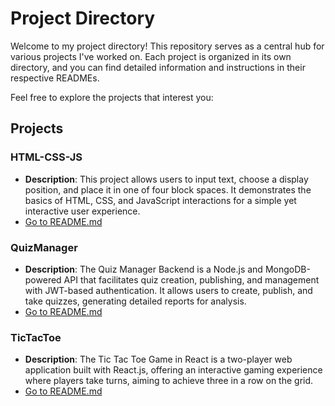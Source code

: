 # Project Directory

Welcome to my project directory! This repository serves as a central hub for various projects I've worked on. Each project is organized in its own directory, and you can find detailed information and instructions in their respective READMEs.

Feel free to explore the projects that interest you:

## Projects

### HTML-CSS-JS

- **Description**: This project allows users to input text, choose a display position, and place it in one of four block spaces. It demonstrates the basics of HTML, CSS, and JavaScript interactions for a simple yet interactive user experience.
- [Go to README.md](https://github.com/Suyash211/Triweb-Learning/blob/main/Projects/HTML-CSS-JS/README.md)

### QuizManager

- **Description**: The Quiz Manager Backend is a Node.js and MongoDB-powered API that facilitates quiz creation, publishing, and management with JWT-based authentication. It allows users to create, publish, and take quizzes, generating detailed reports for analysis.
- [Go to README.md](https://github.com/Suyash211/Triweb-Learning/blob/main/Projects/QuizApp/README.md)

### TicTacToe

- **Description**: The Tic Tac Toe Game in React is a two-player web application built with React.js, offering an interactive gaming experience where players take turns, aiming to achieve three in a row on the grid.
- [Go to README.md](https://github.com/Suyash211/Triweb-Learning/blob/main/Projects/Tic-Tac-Toe/README.md)
